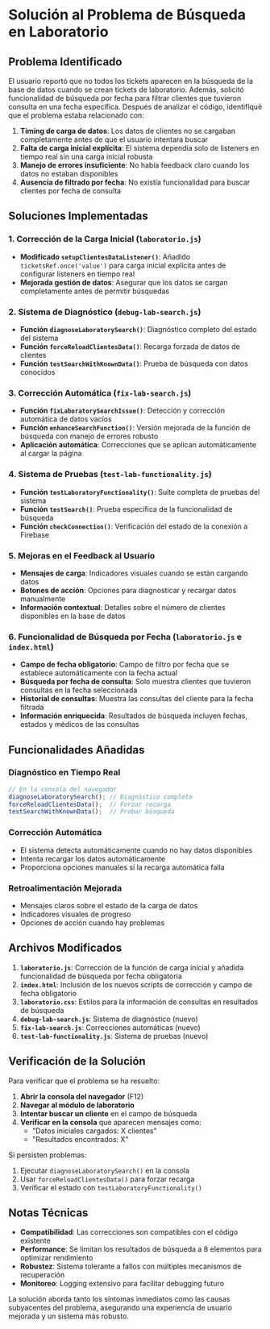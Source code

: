 # Solución al Problema de Búsqueda en Laboratorio

## Problema Identificado
El usuario reportó que no todos los tickets aparecen en la búsqueda de la base de datos cuando se crean tickets de laboratorio. Además, solicitó funcionalidad de búsqueda por fecha para filtrar clientes que tuvieron consulta en una fecha específica. Después de analizar el código, identifiqué que el problema estaba relacionado con:

1. **Timing de carga de datos**: Los datos de clientes no se cargaban completamente antes de que el usuario intentara buscar
2. **Falta de carga inicial explícita**: El sistema dependía solo de listeners en tiempo real sin una carga inicial robusta
3. **Manejo de errores insuficiente**: No había feedback claro cuando los datos no estaban disponibles
4. **Ausencia de filtrado por fecha**: No existía funcionalidad para buscar clientes por fecha de consulta

## Soluciones Implementadas

### 1. Corrección de la Carga Inicial (`laboratorio.js`)
- **Modificado `setupClientesDataListener()`**: Añadido `ticketsRef.once('value')` para carga inicial explícita antes de configurar listeners en tiempo real
- **Mejorada gestión de datos**: Asegurar que los datos se cargan completamente antes de permitir búsquedas

### 2. Sistema de Diagnóstico (`debug-lab-search.js`)
- **Función `diagnoseLaboratorySearch()`**: Diagnóstico completo del estado del sistema
- **Función `forceReloadClientesData()`**: Recarga forzada de datos de clientes
- **Función `testSearchWithKnownData()`**: Prueba de búsqueda con datos conocidos

### 3. Corrección Automática (`fix-lab-search.js`)
- **Función `fixLaboratorySearchIssue()`**: Detección y corrección automática de datos vacíos
- **Función `enhanceSearchFunction()`**: Versión mejorada de la función de búsqueda con manejo de errores robusto
- **Aplicación automática**: Correcciones que se aplican automáticamente al cargar la página

### 4. Sistema de Pruebas (`test-lab-functionality.js`)
- **Función `testLaboratoryFunctionality()`**: Suite completa de pruebas del sistema
- **Función `testSearch()`**: Prueba específica de la funcionalidad de búsqueda
- **Función `checkConnection()`**: Verificación del estado de la conexión a Firebase

### 5. Mejoras en el Feedback al Usuario
- **Mensajes de carga**: Indicadores visuales cuando se están cargando datos
- **Botones de acción**: Opciones para diagnosticar y recargar datos manualmente
- **Información contextual**: Detalles sobre el número de clientes disponibles en la base de datos

### 6. Funcionalidad de Búsqueda por Fecha (`laboratorio.js` e `index.html`)
- **Campo de fecha obligatorio**: Campo de filtro por fecha que se establece automáticamente con la fecha actual
- **Búsqueda por fecha de consulta**: Solo muestra clientes que tuvieron consultas en la fecha seleccionada
- **Historial de consultas**: Muestra las consultas del cliente para la fecha filtrada
- **Información enriquecida**: Resultados de búsqueda incluyen fechas, estados y médicos de las consultas

## Funcionalidades Añadidas

### Diagnóstico en Tiempo Real
```javascript
// En la consola del navegador
diagnoseLaboratorySearch(); // Diagnóstico completo
forceReloadClientesData();  // Forzar recarga
testSearchWithKnownData();  // Probar búsqueda
```

### Corrección Automática
- El sistema detecta automáticamente cuando no hay datos disponibles
- Intenta recargar los datos automáticamente
- Proporciona opciones manuales si la recarga automática falla

### Retroalimentación Mejorada
- Mensajes claros sobre el estado de la carga de datos
- Indicadores visuales de progreso
- Opciones de acción cuando hay problemas

## Archivos Modificados

1. **`laboratorio.js`**: Corrección de la función de carga inicial y añadida funcionalidad de búsqueda por fecha obligatoria
2. **`index.html`**: Inclusión de los nuevos scripts de corrección y campo de fecha obligatorio
3. **`laboratorio.css`**: Estilos para la información de consultas en resultados de búsqueda
4. **`debug-lab-search.js`**: Sistema de diagnóstico (nuevo)
5. **`fix-lab-search.js`**: Correcciones automáticas (nuevo)
6. **`test-lab-functionality.js`**: Sistema de pruebas (nuevo)

## Verificación de la Solución

Para verificar que el problema se ha resuelto:

1. **Abrir la consola del navegador** (F12)
2. **Navegar al módulo de laboratorio**
3. **Intentar buscar un cliente** en el campo de búsqueda
4. **Verificar en la consola** que aparecen mensajes como:
   - "Datos iniciales cargados: X clientes"
   - "Resultados encontrados: X"

Si persisten problemas:
1. Ejecutar `diagnoseLaboratorySearch()` en la consola
2. Usar `forceReloadClientesData()` para forzar recarga
3. Verificar el estado con `testLaboratoryFunctionality()`

## Notas Técnicas

- **Compatibilidad**: Las correcciones son compatibles con el código existente
- **Performance**: Se limitan los resultados de búsqueda a 8 elementos para optimizar rendimiento
- **Robustez**: Sistema tolerante a fallos con múltiples mecanismos de recuperación
- **Monitoreo**: Logging extensivo para facilitar debugging futuro

La solución aborda tanto los síntomas inmediatos como las causas subyacentes del problema, asegurando una experiencia de usuario mejorada y un sistema más robusto.
